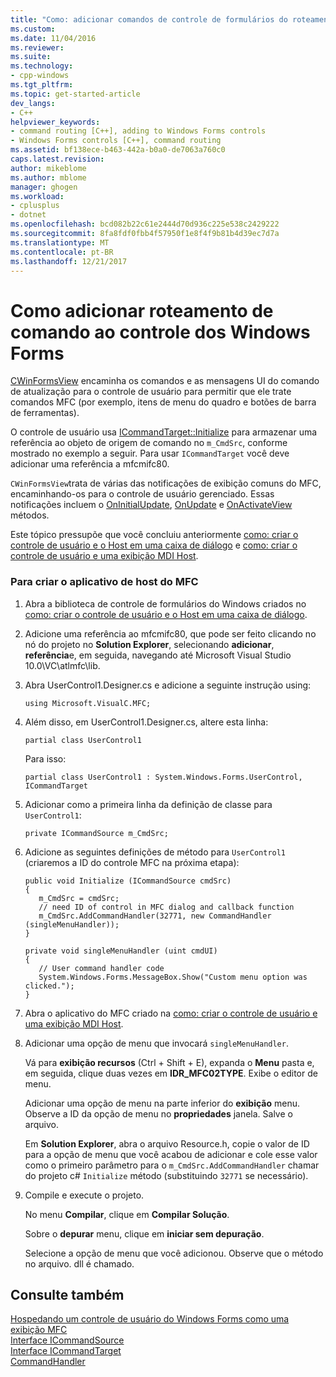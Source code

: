 ```yaml
---
title: "Como: adicionar comandos de controle de formulários do roteamento para o Windows | Microsoft Docs"
ms.custom: 
ms.date: 11/04/2016
ms.reviewer: 
ms.suite: 
ms.technology:
- cpp-windows
ms.tgt_pltfrm: 
ms.topic: get-started-article
dev_langs:
- C++
helpviewer_keywords:
- command routing [C++], adding to Windows Forms controls
- Windows Forms controls [C++], command routing
ms.assetid: bf138ece-b463-442a-b0a0-de7063a760c0
caps.latest.revision: 
author: mikeblome
ms.author: mblome
manager: ghogen
ms.workload:
- cplusplus
- dotnet
ms.openlocfilehash: bcd082b22c61e2444d70d936c225e538c2429222
ms.sourcegitcommit: 8fa8fdf0fbb4f57950f1e8f4f9b81b4d39ec7d7a
ms.translationtype: MT
ms.contentlocale: pt-BR
ms.lasthandoff: 12/21/2017
---
```

# <a name="how-to-add-command-routing-to-the-windows-forms-control"></a>Como adicionar roteamento de comando ao controle dos Windows Forms
[CWinFormsView](../mfc/reference/cwinformsview-class.md) encaminha os comandos e as mensagens UI do comando de atualização para o controle de usuário para permitir que ele trate comandos MFC (por exemplo, itens de menu do quadro e botões de barra de ferramentas).  
  
 O controle de usuário usa [ICommandTarget::Initialize](../mfc/reference/icommandtarget-interface.md#initialize) para armazenar uma referência ao objeto de origem de comando no `m_CmdSrc`, conforme mostrado no exemplo a seguir. Para usar `ICommandTarget` você deve adicionar uma referência a mfcmifc80.  
  
 `CWinFormsView`trata de várias das notificações de exibição comuns do MFC, encaminhando-os para o controle de usuário gerenciado. Essas notificações incluem o [OnInitialUpdate](../mfc/reference/iview-interface.md#oninitialupdate), [OnUpdate](../mfc/reference/iview-interface.md#onupdate) e [OnActivateView](../mfc/reference/iview-interface.md#onactivateview) métodos.  
  
 Este tópico pressupõe que você concluiu anteriormente [como: criar o controle de usuário e o Host em uma caixa de diálogo](../dotnet/how-to-create-the-user-control-and-host-in-a-dialog-box.md) e [como: criar o controle de usuário e uma exibição MDI Host](../dotnet/how-to-create-the-user-control-and-host-mdi-view.md).  
  
### <a name="to-create-the-mfc-host-application"></a>Para criar o aplicativo de host do MFC  
  
1.  Abra a biblioteca de controle de formulários do Windows criados no [como: criar o controle de usuário e o Host em uma caixa de diálogo](../dotnet/how-to-create-the-user-control-and-host-in-a-dialog-box.md).  
  
2.  Adicione uma referência ao mfcmifc80, que pode ser feito clicando no nó do projeto no **Solution Explorer**, selecionando **adicionar**, **referência**e, em seguida, navegando até Microsoft Visual Studio 10.0\VC\atlmfc\lib.  
  
3.  Abra UserControl1.Designer.cs e adicione a seguinte instrução using:  
  
    ```  
    using Microsoft.VisualC.MFC;  
    ```  
  
4.  Além disso, em UserControl1.Designer.cs, altere esta linha:  
  
    ```  
    partial class UserControl1  
    ```  
  
     Para isso:  
  
    ```  
    partial class UserControl1 : System.Windows.Forms.UserControl, ICommandTarget  
    ```  
  
5.  Adicionar como a primeira linha da definição de classe para `UserControl1`:  
  
    ```  
    private ICommandSource m_CmdSrc;  
    ```  
  
6.  Adicione as seguintes definições de método para `UserControl1` (criaremos a ID do controle MFC na próxima etapa):  
  
    ```  
    public void Initialize (ICommandSource cmdSrc)  
    {  
       m_CmdSrc = cmdSrc;  
       // need ID of control in MFC dialog and callback function   
       m_CmdSrc.AddCommandHandler(32771, new CommandHandler (singleMenuHandler));  
    }  
  
    private void singleMenuHandler (uint cmdUI)  
    {  
       // User command handler code  
       System.Windows.Forms.MessageBox.Show("Custom menu option was clicked.");  
    }  
    ```  
  
7.  Abra o aplicativo do MFC criado na [como: criar o controle de usuário e uma exibição MDI Host](../dotnet/how-to-create-the-user-control-and-host-mdi-view.md).  
  
8.  Adicionar uma opção de menu que invocará `singleMenuHandler`.  
  
     Vá para **exibição recursos** (Ctrl + Shift + E), expanda o **Menu** pasta e, em seguida, clique duas vezes em **IDR_MFC02TYPE**. Exibe o editor de menu.  
  
     Adicionar uma opção de menu na parte inferior do **exibição** menu. Observe a ID da opção de menu no **propriedades** janela. Salve o arquivo.  
  
     Em **Solution Explorer**, abra o arquivo Resource.h, copie o valor de ID para a opção de menu que você acabou de adicionar e cole esse valor como o primeiro parâmetro para o `m_CmdSrc.AddCommandHandler` chamar do projeto c# `Initialize` método (substituindo `32771` se necessário).  
  
9. Compile e execute o projeto.  
  
     No menu **Compilar**, clique em **Compilar Solução**.  
  
     Sobre o **depurar** menu, clique em **iniciar sem depuração**.  
  
     Selecione a opção de menu que você adicionou. Observe que o método no arquivo. dll é chamado.  
  
## <a name="see-also"></a>Consulte também  
 [Hospedando um controle de usuário do Windows Forms como uma exibição MFC](../dotnet/hosting-a-windows-forms-user-control-as-an-mfc-view.md)   
 [Interface ICommandSource](../mfc/reference/icommandsource-interface.md)   
 [Interface ICommandTarget](../mfc/reference/icommandtarget-interface.md)   
 [CommandHandler](http://msdn.microsoft.com/Library/22096734-e074-4aca-8523-4b15590109f9)